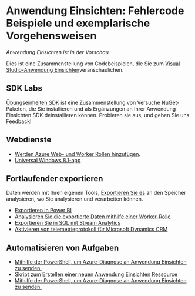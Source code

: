 <properties 
    pageTitle="Anwendung Einsichten: Fehlercode Beispiele und exemplarische Vorgehensweisen" 
    description="Beispiele, die Sie für Ihre eigenen apps anpassen können." 
    services="application-insights" 
    documentationCenter="windows"
    authors="alancameronwills" 
    manager="douge"/>

<tags 
    ms.service="application-insights" 
    ms.workload="tbd" 
    ms.tgt_pltfrm="ibiza" 
    ms.devlang="na" 
    ms.topic="article" 
    ms.date="01/05/2016" 
    ms.author="awills"/>

#  <a name="application-insights-code-samples-and-walkthroughs"></a>Anwendung Einsichten: Fehlercode Beispiele und exemplarische Vorgehensweisen

*Anwendung Einsichten ist in der Vorschau.*

Dies ist eine Zusammenstellung von Codebeispielen, die Sie zum [Visual Studio-Anwendung Einsichten](app-insights-overview.md)veranschaulichen.

## <a name="sdk-labs"></a>SDK Labs

[Übungseinheiten SDK](https://www.myget.org/gallery/applicationinsights-sdk-labs) ist eine Zusammenstellung von Versuche NuGet-Paketen, die Sie installieren und als Ergänzungen an Ihrer Anwendung Einsichten SDK deinstallieren können. Probieren sie aus, und geben Sie uns Feedback!

## <a name="web-services"></a>Webdienste

* [Werden Azure Web- und Worker Rollen hinzufügen](https://github.com/Microsoft/ApplicationInsights-Home/tree/master/Samples/AzureEmailService).
* [Universal Windows 8.1-app](https://github.com/Microsoft/ApplicationInsights-Home/tree/master/Samples/Windows%208.1%20Universal/)

## <a name="continuous-export"></a>Fortlaufender exportieren

Daten werden mit Ihren eigenen Tools, [Exportieren Sie es](app-insights-export-telemetry.md) an den Speicher analysieren, wo Sie analysieren und verarbeiten können.

* [Exportieren in Power BI](app-insights-export-power-bi.md) 
* [Analysieren Sie die exportierte Daten mithilfe einer Worker-Rolle](app-insights-code-sample-export-telemetry-sql-database.md)
* [Exportieren Sie in SQL mit Stream Analytics](app-insights-code-sample-export-sql-stream-analytics.md)
* [Aktivieren von telemetrieprotokoll für Microsoft Dynamics CRM](app-insights-sample-mscrm.md)


## <a name="automate-tasks"></a>Automatisieren von Aufgaben

* [Mithilfe der PowerShell, um Azure-Diagnose an Anwendung Einsichten zu senden.](app-insights-powershell.md)
* [Skript zum Erstellen einer neuen Anwendung Einsichten Ressource](app-insights-powershell-script-create-resource.md)
* [Mithilfe der PowerShell, um Azure-Diagnose an Anwendung Einsichten zu senden.](app-insights-powershell-azure-diagnostics.md)








 
